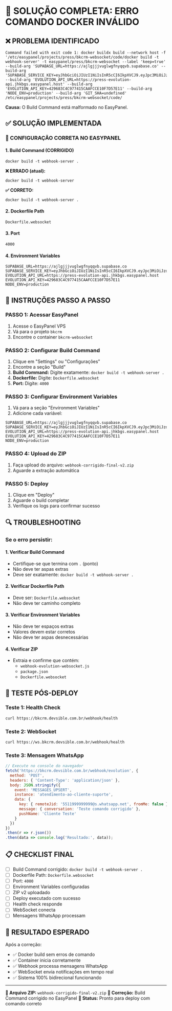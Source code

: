 # 🚨 SOLUÇÃO COMPLETA: ERRO COMANDO DOCKER INVÁLIDO

## ❌ PROBLEMA IDENTIFICADO
```
Command failed with exit code 1: docker buildx build --network host -f '/etc/easypanel/projects/press/bkcrm-websocket/code/docker build -t webhook-server' -t easypanel/press/bkcrm-websocket --label 'keep=true' --build-arg 'SUPABASE_URL=https://ajlgjjjvuglwgfnyqqvb.supabase.co' --build-arg 'SUPABASE_SERVICE_KEY=eyJhbGciOiJIUzI1NiIsInR5cCI6IkpXVCJ9.eyJpc3MiOiJzdXBhYmFzZSIsInJlZiI6ImFqbGdqamp2dWdsd2dmbnlxcXZiIiwicm9sZSI6InNlcnZpY2Vfcm9sZSIsImF1ZCI6ImFub24iLCJpYXQiOjE3NDk1NDMxNjYsImV4cCI6MjA2NTExOTE2Nn0.HPsxr84nkr3Ys7XafPDoU_Z94QFgbT1o1aNfAeaXpRU' --build-arg 'EVOLUTION_API_URL=https://press-evolution-api.jhkbgs.easypanel.host' --build-arg 'EVOLUTION_API_KEY=429683C4C977415CAAFCCE10F7D57E11' --build-arg 'NODE_ENV=production' --build-arg 'GIT_SHA=undefined' /etc/easypanel/projects/press/bkcrm-websocket/code/
```

**Causa:** O Build Command está malformado no EasyPanel.

## ✅ SOLUÇÃO IMPLEMENTADA

### 🔧 CONFIGURAÇÃO CORRETA NO EASYPANEL

#### 1. Build Command (CORRIGIDO)
```
docker build -t webhook-server .
```

**❌ ERRADO (atual):**
```
docker build -t webhook-server
```

**✅ CORRETO:**
```
docker build -t webhook-server .
```

#### 2. Dockerfile Path
```
Dockerfile.websocket
```

#### 3. Port
```
4000
```

#### 4. Environment Variables
```
SUPABASE_URL=https://ajlgjjjvuglwgfnyqqvb.supabase.co
SUPABASE_SERVICE_KEY=eyJhbGciOiJIUzI1NiIsInR5cCI6IkpXVCJ9.eyJpc3MiOiJzdXBhYmFzZSIsInJlZiI6ImFqbGdqamp2dWdsd2dmbnlxcXZiIiwicm9sZSI6InNlcnZpY2Vfcm9sZSIsImF1ZCI6ImFub24iLCJpYXQiOjE3NDk1NDMxNjYsImV4cCI6MjA2NTExOTE2Nn0.HPsxr84nkr3Ys7XafPDoU_Z94QFgbT1o1aNfAeaXpRU
EVOLUTION_API_URL=https://press-evolution-api.jhkbgs.easypanel.host
EVOLUTION_API_KEY=429683C4C977415CAAFCCE10F7D57E11
NODE_ENV=production
```

## 🚀 INSTRUÇÕES PASSO A PASSO

### PASSO 1: Acessar EasyPanel
1. Acesse o EasyPanel VPS
2. Vá para o projeto `bkcrm`
3. Encontre o container `bkcrm-websocket`

### PASSO 2: Configurar Build Command
1. Clique em "Settings" ou "Configurações"
2. Encontre a seção "Build"
3. **Build Command:** Digite exatamente: `docker build -t webhook-server .`
4. **Dockerfile:** Digite: `Dockerfile.websocket`
5. **Port:** Digite: `4000`

### PASSO 3: Configurar Environment Variables
1. Vá para a seção "Environment Variables"
2. Adicione cada variável:

```
SUPABASE_URL=https://ajlgjjjvuglwgfnyqqvb.supabase.co
SUPABASE_SERVICE_KEY=eyJhbGciOiJIUzI1NiIsInR5cCI6IkpXVCJ9.eyJpc3MiOiJzdXBhYmFzZSIsInJlZiI6ImFqbGdqamp2dWdsd2dmbnlxcXZiIiwicm9sZSI6InNlcnZpY2Vfcm9sZSIsImF1ZCI6ImFub24iLCJpYXQiOjE3NDk1NDMxNjYsImV4cCI6MjA2NTExOTE2Nn0.HPsxr84nkr3Ys7XafPDoU_Z94QFgbT1o1aNfAeaXpRU
EVOLUTION_API_URL=https://press-evolution-api.jhkbgs.easypanel.host
EVOLUTION_API_KEY=429683C4C977415CAAFCCE10F7D57E11
NODE_ENV=production
```

### PASSO 4: Upload do ZIP
1. Faça upload do arquivo: `webhook-corrigido-final-v2.zip`
2. Aguarde a extração automática

### PASSO 5: Deploy
1. Clique em "Deploy"
2. Aguarde o build completar
3. Verifique os logs para confirmar sucesso

## 🔍 TROUBLESHOOTING

### Se o erro persistir:

#### 1. Verificar Build Command
- Certifique-se que termina com `.` (ponto)
- Não deve ter aspas extras
- Deve ser exatamente: `docker build -t webhook-server .`

#### 2. Verificar Dockerfile Path
- Deve ser: `Dockerfile.websocket`
- Não deve ter caminho completo

#### 3. Verificar Environment Variables
- Não deve ter espaços extras
- Valores devem estar corretos
- Não deve ter aspas desnecessárias

#### 4. Verificar ZIP
- Extraia e confirme que contém:
  - `webhook-evolution-websocket.js`
  - `package.json`
  - `Dockerfile.websocket`

## 🧪 TESTE PÓS-DEPLOY

### Teste 1: Health Check
```bash
curl https://bkcrm.devsible.com.br/webhook/health
```

### Teste 2: WebSocket
```bash
curl https://ws.bkcrm.devsible.com.br/webhook/health
```

### Teste 3: Mensagem WhatsApp
```javascript
// Execute no console do navegador
fetch('https://bkcrm.devsible.com.br/webhook/evolution', {
  method: 'POST',
  headers: { 'Content-Type': 'application/json' },
  body: JSON.stringify({
    event: 'MESSAGES_UPSERT',
    instance: 'atendimento-ao-cliente-suporte',
    data: {
      key: { remoteJid: '5511999999999@s.whatsapp.net', fromMe: false },
      message: { conversation: 'Teste comando corrigido' },
      pushName: 'Cliente Teste'
    }
  })
})
.then(r => r.json())
.then(data => console.log('Resultado:', data));
```

## 📋 CHECKLIST FINAL

- [ ] Build Command corrigido: `docker build -t webhook-server .`
- [ ] Dockerfile Path: `Dockerfile.websocket`
- [ ] Port: `4000`
- [ ] Environment Variables configuradas
- [ ] ZIP v2 uploadado
- [ ] Deploy executado com sucesso
- [ ] Health check responde
- [ ] WebSocket conecta
- [ ] Mensagens WhatsApp processam

## 🎯 RESULTADO ESPERADO

Após a correção:
- ✅ Docker build sem erros de comando
- ✅ Container inicia corretamente
- ✅ Webhook processa mensagens WhatsApp
- ✅ WebSocket envia notificações em tempo real
- ✅ Sistema 100% bidirecional funcionando

---

**📁 Arquivo ZIP:** `webhook-corrigido-final-v2.zip`
**🔧 Correção:** Build Command corrigido no EasyPanel
**🚀 Status:** Pronto para deploy com comando correto 